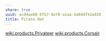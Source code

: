 ```yaml
---
share: true
uuid: acd4ae08-6fb7-4e70-a1aa-4a84d742e820
title: Pirate Hat
---
```



[wiki.products.Privateer](/undefined)
[wiki.products.Corsair](/undefined)